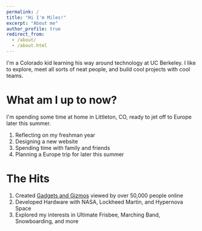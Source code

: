 ```yaml
---
permalink: /
title: "Hi I'm Miles!"
excerpt: "About me"
author_profile: true
redirect_from: 
  - /about/
  - /about.html
---
```


I'm a Colorado kid learning his way around technology at UC Berkeley. I like to explore, meet all sorts of neat people, and build cool projects with cool teams.



What am I up to now?
======
I'm spending some time at home in Littleton, CO, ready to jet off to Europe later this summer.
1. Reflecting on my freshman year
1. Designing a new website
1. Spending time with family and friends
2. Planning a Europe trip for later this summer

The Hits
======
1. Created [Gadgets and Gizmos](https://www.hackster.io/milesnash_) viewed by over 50,000 people online
1. Developed Hardware with NASA, Lockheed Martin, and Hypernova Space
1. Explored my interests in Ultimate Frisbee, Marching Band, Snowboarding, and more


